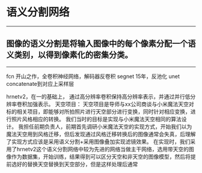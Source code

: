 # 语义分割网络
***
## 图像的语义分割是将输入图像中的每个像素分配一个语义类别，以得到像素化的密集分类。
***
fcn 开山之作，全卷积神经网络，解码器反卷积
segnet 15年，反池化
unet concatenate到对应上采样层

hrnetv2，在一的基础上，
通过高分辨率卷积保持高分辨率表示，并通过并行低分辨率卷积加强表示。
天空项目：
天空项目是导师与xx公司商谈与小米魔法天空对标的相关项目，即能够对所拍照片进行天空部分进行变换，同时针对相应变换，进行照片风格相应的转换。
我们当时的目标是实现与小米魔法天空相同的算法设计。
我担任前期负责人，前期首先调研小米魔法天空的实现方式，开始我们以为魔法天空用到风格迁移，但后发现通过风格迁移转换后的图像通常会失真，后理解了实现方式应该是采用语义分割+采用图像叠加实现滤镜效果。
在实现时，我们采用了hrnetv2这个语义分割网络中较为先进的网络当做主干网络，选用带天空的图像作为数据集，开始训练，结果得到可以区分天空和非天空的图像模型，然后将提前选好的替换天空替换到天空部分，但是这样处理后通常
